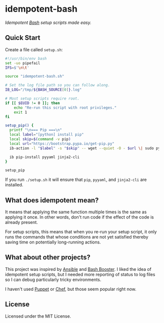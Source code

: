 # idempotent-bash
_Idempotent [Bash] setup scripts made easy._

## Quick Start
Create a file called `setup.sh`:

```bash
#!/usr/bin/env bash
set -uo pipefail
IFS=$'\n\t'

source "idempotent-bash.sh"

# Set the log file path so you can follow along.
IB_LOG="/tmp/${BASH_SOURCE[0]}.log"

# Most setup scripts require root.
if [[ $EUID != 0 ]]; then
    echo "Re-run this script with root privileges."
    exit 1
fi

setup_pip() {
  printf "\n=== Pip ===\n"
  local label="[python] install pip"
  local skip=$(command -v pip)
  local url="https://bootstrap.pypa.io/get-pip.py"
  ib-action -l "$label" -s "$skip" -- wget --quiet -O - $url \| sudo python

  ib pip-install pyyaml jinja2-cli
}

setup_pip
```

If you run `./setup.sh` it will ensure that `pip`, `pyyaml`, and `jinja2-cli` are installed.

## What does idempotent mean?
It means that applying the same function multiple times is the same as applying it once. In other words, don't run code if the effect of the code is already present.

For setup scripts, this means that when you re-run your setup script, it only runs the commands that whose conditions are not yet satisfied thereby saving time on potentially long-running actions.

## What about other projects?
This project was inspired by [Ansible] and [Bash Booster]. I liked the idea of idempotent setup scripts, but I needed more reporting of status to log files so I can debug particularly tricky environments.

I haven't used [Puppet] or [Chef], but those seem popular right now.

## License
Licensed under the MIT License.

[Ansible]: https://www.ansible.com/
[Bash Booster]: http://www.bashbooster.net/
[Bash]: https://www.gnu.org/software/bash/
[Chef]: https://www.chef.io/chef/
[Puppet]: https://puppetlabs.com/
